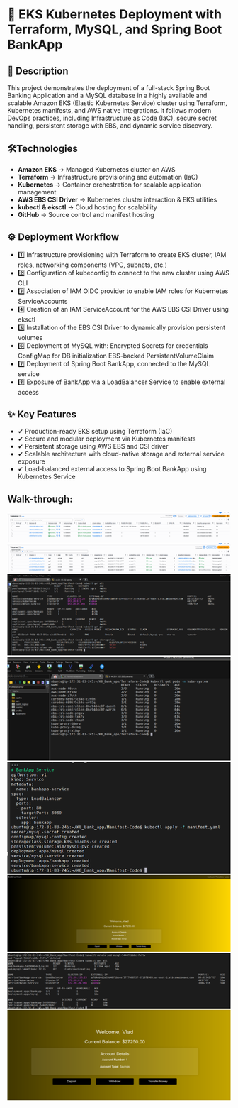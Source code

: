# 🚀 EKS Kubernetes Deployment with Terraform, MySQL, and Spring Boot BankApp
##  📌 Description
This project demonstrates the deployment of a full-stack Spring Boot Banking Application and a MySQL database in a highly available and scalable Amazon EKS (Elastic Kubernetes Service) cluster using Terraform, Kubernetes manifests, and AWS native integrations. It follows modern DevOps practices, including Infrastructure as Code (IaC), secure secret handling, persistent storage with EBS, and dynamic service discovery.

## 🛠Technologies
- **Amazon EKS** → Managed Kubernetes cluster on AWS
- **Terraform** → Infrastructure provisioning and automation (IaC)
- **Kubernetes** → Container orchestration for scalable application management
- **AWS EBS CSI Driver** → Kubernetes cluster interaction & EKS utilities
- **kubectl & eksctl** → Cloud hosting for scalability
- **GitHub** → Source control and manifest hosting
  
## ⚙ Deployment Workflow
- 1️⃣ Infrastructure provisioning with Terraform to create EKS cluster, IAM roles, networking components (VPC, subnets, etc.)
- 2️⃣ Configuration of kubeconfig to connect to the new cluster using AWS CLI
- 3️⃣ Association of IAM OIDC provider to enable IAM roles for Kubernetes ServiceAccounts
- 4️⃣ Creation of an IAM ServiceAccount for the AWS EBS CSI Driver using eksctl
- 5️⃣ Installation of the EBS CSI Driver to dynamically provision persistent volumes
- 6️⃣ Deployment of MySQL with:
    Encrypted Secrets for credentials
    ConfigMap for DB initialization
    EBS-backed PersistentVolumeClaim
- 7️⃣ Deployment of Spring Boot BankApp, connected to the MySQL service
- 8️⃣ Exposure of BankApp via a LoadBalancer Service to enable external access
  
  
     
## ✨ Key Features
- ✔  Production-ready EKS setup using Terraform (IaC)
- ✔  Secure and modular deployment via Kubernetes manifests
- ✔  Persistent storage using AWS EBS and CSI driver
- ✔ Scalable architecture with cloud-native storage and external service exposure
- ✔ Load-balanced external access to Spring Boot BankApp using Kubernetes Service
  
## Walk-through:

 ![First try](https://github.com/Vlad774/K8_Bank_app/blob/main/images/Ec2.png) 
 ![First try](https://github.com/Vlad774/K8_Bank_app/blob/main/images/volumes.png) 
 ![First try](https://github.com/Vlad774/K8_Bank_app/blob/main/images/running_services.png)
 ![First try](https://github.com/Vlad774/K8_Bank_app/blob/main/images/running-nodes.png)
 ![First try](https://github.com/Vlad774/K8_Bank_app/blob/main/images/manifest_deploy.png)
 ![First try](https://github.com/Vlad774/K8_Bank_app/blob/main/images/Bank_running.png)
 ![First try](https://github.com/Vlad774/K8_Bank_app/blob/main/images/Deleted_pod.png)
 ![First try](https://github.com/Vlad774/K8_Bank_app/blob/main/images/data_keeped_after_pod_deletion.png)
